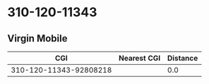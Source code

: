 # 310-120-11343
## Virgin Mobile


| CGI | Nearest CGI | Distance |
|-----|-------------|----------|
| 310-120-11343-92808218 |  | 0.0 |
